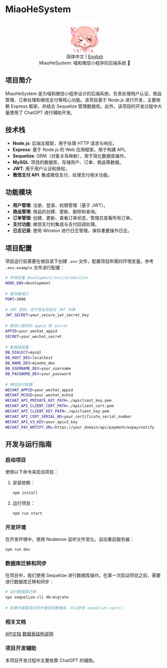 # MiaoHeSystem

<div align="center">
  <img src="Logo.png" alt="MiaoHeSystem Logo" width="100"/>
  <br>
  <span>简体中文 | <a href="README-en_US.md">English</a></span>
  <br>
  MiaoHeSystem: 喵和微信小程序的后端系统 🚀
</div>

## 项目简介

MiaoHeSystem 是为喵和微信小程序设计的后端系统，负责处理用户认证、商品管理、订单处理和微信支付等核心功能。该项目基于 Node.js 进行开发，主要依赖 Express 框架，并结合 Sequelize 管理数据库。此外，该项目的开发过程中大量使用了 ChatGPT 进行辅助开发。

## 技术栈

- **Node.js**: 后端主框架，用于处理 HTTP 请求与响应。
- **Express**: 基于 Node.js 的 Web 应用框架，用于构建 API。
- **Sequelize**: ORM（对象关系映射），用于简化数据库操作。
- **MySQL**: 项目的数据库，存储用户、订单、商品等数据。
- **JWT**: 用于用户认证和授权。
- **微信支付 API**: 集成微信支付，处理支付相关功能。

## 功能模块

- **用户管理**: 注册、登录、权限管理（基于 JWT）。
- **商品管理**: 商品的创建、更新、删除和查询。
- **订单管理**: 创建、更新、查看订单状态，管理员查看所有订单。
- **支付功能**: 微信支付的集成与支付回调处理。
- **日志记录**: 使用 Winston 进行日志管理，保存重要操作日志。

## 项目配置

项目运行前需要在根目录下创建 `.env` 文件，配置项目所需的环境变量。参考 `.env.example` 文件进行配置：

```bash
# 环境变量 development/test/production
NODE_ENV=development

# 服务器端口
PORT=3000

# JWT 密钥，用于签名和验证 JWT 令牌
JWT_SECRET=your_secure_jwt_secret_key

# 微信小程序的 appid 和 secret
APPID=your_wechat_appid
SECRET=your_wechat_secret

# 数据库配置
DB_DIALECT=mysql
DB_HOST_DEV=localhost
DB_NAME_DEV=miaohe_dev
DB_USERNAME_DEV=your_username
DB_PASSWORD_DEV=your_password

# 微信支付配置
WECHAT_APPID=your_wechat_appid
WECHAT_MCHID=your_wechat_mchid
WECHAT_API_PRIVATE_KEY_PATH=./apiclient_key.pem
WECHAT_API_CLIENT_CERT_PATH=./apiclient_cert.pem
WECHAT_API_CLIENT_KEY_PATH=./apiclient_key.pem
WECHAT_API_CERT_SERIAL_NO=your_certificate_serial_number
WECHAT_API_V3_KEY=your_apiv3_key
WECHAT_PAY_NOTIFY_URL=https://your_domain/api/payment/wxpay/notify
```

## 开发与运行指南

### 启动项目

使用以下命令来启动项目：

1. 安装依赖：
   ```bash
   npm install
   ```

2. 运行项目：
   ```bash
   npm run start
   ```

### 开发环境

在开发环境中，使用 Nodemon 监听文件变化，自动重启服务器：

```bash
npm run dev
```

### 数据库迁移和同步

在项目中，我们使用 Sequelize 进行数据库操作。在第一次启动项目之前，需要进行数据库迁移和同步：

```bash
# 运行数据库迁移
npx sequelize-cli db:migrate

# 如果你需要自动同步模型到数据库，可以使用 sequelize.sync()
```

### 相关文档

[API文档](./doc/API文档.md)
[数据表结构说明](./doc/数据表结构说明.md)

### 项目开发辅助

本项目开发过程中主要依靠 ChatGPT 的辅助。
